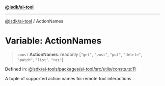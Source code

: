 [**@isdk/ai-tool**](../README.md)

***

[@isdk/ai-tool](../globals.md) / ActionNames

# Variable: ActionNames

> `const` **ActionNames**: readonly \[`"get"`, `"post"`, `"put"`, `"delete"`, `"patch"`, `"list"`, `"res"`\]

Defined in: [@isdk/ai-tools/packages/ai-tool/src/utils/consts.ts:11](https://github.com/isdk/ai-tool.js/blob/e883e341c67e937e7d3a3e95e8bc56844896f5a3/src/utils/consts.ts#L11)

A tuple of supported action names for remote tool interactions.
